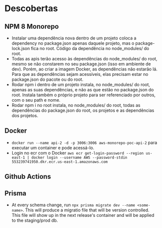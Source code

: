 # Descobertas

## NPM 8 Monorepo
- Instalar uma dependência nova dentro de um projeto coloca a dependency no package.json apenas daquele projeto, mas o package-lock.json fica no root. Código da dependência no node_modules/ do root.
- Todas as apis terão acesso às dependências do node_modules/ do root, mesmo se não constarem no seu package.json (isso em ambiente de dev). Porém, ao criar a imagem Docker, as dependências não estarão lá. Para que as dependências sejam acessíveis, elas precisam estar no package.json do pacote ou do root.
- Rodar npm i dentro de um projeto instala, no node_modules/ do root, apenas as suas dependências, e não as que estão no package.json do root. Instala também o próprio projeto para ser referenciado por outros, com o seu path e nome.
- Rodar npm i no root instala, no node_modules/ do root, todas as dependências do package.json do root, os projetos e as dependências dos projetos.

## Docker
- `docker run --name api-2 -d -p 3006:3006 aws-monorepo-poc-api-2` para executar um container e pode acessá-lo.
- Login no ecr com o Docker `aws ecr get-login-password --region us-east-1 | docker login --username AWS --password-stdin 553239741950.dkr.ecr.us-east-1.amazonaws.com`

## Github Actions

## Prisma
- At every schema change, run `npx prisma migrate dev --name <some-name>`. This will produce a migratio file that will be version controlled. This file will show up in the next release's container and will be applied to the staging/prod db.